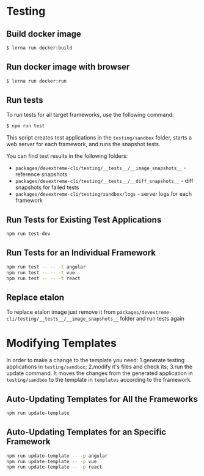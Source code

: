 # Testing

## Build docker image 
```sh
$ lerna run docker:build
```

## Run docker image with browser
```sh
$ lerna run docker:run
```

## Run tests 

To run tests for all target frameworks, use the following command:

```sh
$ npm run test
```

This script creates test applications in the `testing/sandbox` folder, starts a web server for each framework, and runs the snapshot tests.

You can find test results in the following folders:

- `packages/devextreme-cli/testing/__tests__/__image_snapshots__` - reference snapshots
- `packages/devextreme-cli/testing/__tests__/__diff_snapshots__` - diff snapshots for failed tests
- `packages/devextreme-cli/testing/sandbox/logs` - server logs for each framework

## Run Tests for Existing Test Applications

```sh
npm run test-dev
```

## Run Tests for an Individual Framework

```sh
npm run test -- -- -t angular
npm run test -- -- -t vue
npm run test -- -- -t react
```

## Replace etalon

To replace etalon image just remove it from `packages/devextreme-cli/testing/__tests__/__image_snapshots__` folder and run tests again

# Modifying Templates

In order to make a change to the template you need:
1.generate testing applications in `testing/sandbox`;
2.modify it's files and check its;
3.run the update command.
It moves the changes from the generated application in `testing/sandbox` to the template in `templates` according to the framework.

## Auto-Updating Templates for All the Frameworks

```sh
npm run update-template
```

## Auto-Updating Templates for an Specific Framework

```sh
npm run update-template -- -p angular
npm run update-template -- -p vue
npm run update-template -- -p react
```
